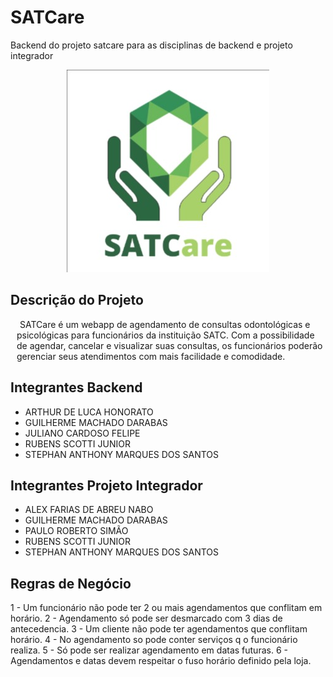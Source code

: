 # SATCare
<p>Backend do projeto satcare para as disciplinas de backend e projeto integrador<p>

<div align="center">
  <img src="./docs/logo.jpg" alt="logo">
</div>

## Descrição do Projeto

<p style="text-indent: 5px; margin-left:10px;">
SATCare é um webapp de agendamento de consultas odontológicas e psicológicas para funcionários da instituição SATC.
Com a possibilidade de agendar, cancelar e visualizar suas consultas, os funcionários poderão gerenciar
seus atendimentos com mais facilidade e comodidade.
</p>

## Integrantes Backend
* ARTHUR DE LUCA HONORATO
* GUILHERME MACHADO DARABAS
* JULIANO CARDOSO FELIPE
* RUBENS SCOTTI JUNIOR
* STEPHAN ANTHONY MARQUES DOS SANTOS

## Integrantes Projeto Integrador
* ALEX FARIAS DE ABREU NABO
* GUILHERME MACHADO DARABAS
* PAULO ROBERTO SIMÃO
* RUBENS SCOTTI JUNIOR
* STEPHAN ANTHONY MARQUES DOS SANTOS

## Regras de Negócio
1 - Um funcionário não pode ter 2 ou mais agendamentos que conflitam em horário.
2 - Agendamento só pode ser desmarcado com 3 dias de antecedencia.
3 - Um cliente não pode ter agendamentos que conflitam horário.
4 - No agendamento so pode conter serviços q o funcionário realiza.
5 - Só pode ser realizar agendamento em datas futuras.
6 - Agendamentos e datas devem respeitar o fuso horário definido pela loja.
